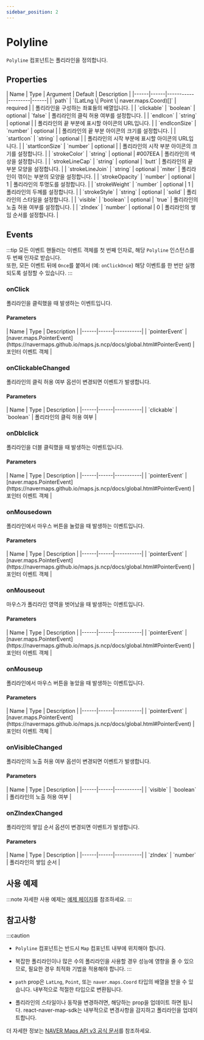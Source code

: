 ```yaml
---
sidebar_position: 2
---
```


# Polyline

`Polyline` 컴포넌트는 폴리라인을 정의합니다.

## Properties

<div className="api-table">
| Name | Type | Argument | Default | Description |
|------|------|-----------|---------|------|
| `path` | `(LatLng \| Point \| naver.maps.Coord)[]` | required |  | 폴리라인을 구성하는 좌표들의 배열입니다. |
| `clickable` | `boolean` | optional | `false` | 폴리라인의 클릭 허용 여부를 설정합니다. |
| `endIcon` | `string` | optional |  | 폴리라인의 끝 부분에 표시할 아이콘의 URL입니다. |
| `endIconSize` | `number` | optional |  | 폴리라인의 끝 부분 아이콘의 크기를 설정합니다. |
| `startIcon` | `string` | optional |  | 폴리라인의 시작 부분에 표시할 아이콘의 URL입니다. |
| `startIconSize` | `number` | optional |  | 폴리라인의 시작 부분 아이콘의 크기를 설정합니다. |
| `strokeColor` | `string` | optional | #007EEA | 폴리라인의 색상을 설정합니다. |
| `strokeLineCap` | `string` | optional | `butt` | 폴리라인의 끝 부분 모양을 설정합니다. |
| `strokeLineJoin` | `string` | optional | `miter` | 폴리라인이 꺾이는 부분의 모양을 설정합니다. |
| `strokeOpacity` | `number` | optional | 1 | 폴리라인의 투명도를 설정합니다. |
| `strokeWeight` | `number` | optional | 1 | 폴리라인의 두께를 설정합니다. |
| `strokeStyle` | `string` | optional | `solid` | 폴리라인의 스타일을 설정합니다. |
| `visible` | `boolean` | optional | `true` | 폴리라인의 노출 허용 여부를 설정합니다. |
| `zIndex` | `number` | optional | 0 | 폴리라인의 쌓임 순서를 설정합니다. |
</div>

## Events

:::tip
모든 이벤트 핸들러는 이벤트 객체를 첫 번째 인자로, 해당 `Polyline` 인스턴스를 두 번째 인자로 받습니다.<br/>
또한, 모든 이벤트 뒤에 `Once`를 붙여서 (예: `onClickOnce`) 해당 이벤트를 한 번만 실행되도록 설정할 수 있습니다.
:::

### onClick
폴리라인을 클릭했을 때 발생하는 이벤트입니다.

<h4>Parameters</h4>
<div className="api-table">
| Name | Type | Description |
|------|------|-----------|
| `pointerEvent` | [naver.maps.PointerEvent](https://navermaps.github.io/maps.js.ncp/docs/global.html#PointerEvent) | 포인터 이벤트 객체 |
</div>

### onClickableChanged
폴리라인의 클릭 허용 여부 옵션이 변경되면 이벤트가 발생합니다.

<h4>Parameters</h4>
<div className="api-table">
| Name | Type | Description |
|------|------|-----------|
| `clickable` | `boolean` | 폴리라인의 클릭 허용 여부 |
</div>

### onDblclick
폴리라인을 더블 클릭했을 때 발생하는 이벤트입니다.

<h4>Parameters</h4>
<div className="api-table">
| Name | Type | Description |
|------|------|-----------|
| `pointerEvent` | [naver.maps.PointerEvent](https://navermaps.github.io/maps.js.ncp/docs/global.html#PointerEvent) | 포인터 이벤트 객체 |
</div>

### onMousedown
폴리라인에서 마우스 버튼을 눌렀을 때 발생하는 이벤트입니다.

<h4>Parameters</h4>
<div className="api-table">
| Name | Type | Description |
|------|------|-----------|
| `pointerEvent` | [naver.maps.PointerEvent](https://navermaps.github.io/maps.js.ncp/docs/global.html#PointerEvent) | 포인터 이벤트 객체 |
</div>

### onMouseout
마우스가 폴리라인 영역을 벗어났을 때 발생하는 이벤트입니다.

<h4>Parameters</h4>
<div className="api-table">
| Name | Type | Description |
|------|------|-----------|
| `pointerEvent` | [naver.maps.PointerEvent](https://navermaps.github.io/maps.js.ncp/docs/global.html#PointerEvent) | 포인터 이벤트 객체 |
</div>

### onMouseup
폴리라인에서 마우스 버튼을 놓았을 때 발생하는 이벤트입니다.

<h4>Parameters</h4>
<div className="api-table">
| Name | Type | Description |
|------|------|-----------|
| `pointerEvent` | [naver.maps.PointerEvent](https://navermaps.github.io/maps.js.ncp/docs/global.html#PointerEvent) | 포인터 이벤트 객체 |
</div>

### onVisibleChanged
폴리라인의 노출 허용 여부 옵션이 변경되면 이벤트가 발생합니다.

<h4>Parameters</h4>
<div className="api-table">
| Name | Type | Description |
|------|------|-----------|
| `visible` | `boolean` | 폴리라인의 노출 허용 여부 |
</div>

### onZIndexChanged
폴리라인의 쌓임 순서 옵션이 변경되면 이벤트가 발생합니다.

<h4>Parameters</h4>
<div className="api-table">
| Name | Type | Description |
|------|------|-----------|
| `zIndex` | `number` | 폴리라인의 쌓임 순서 |
</div>

## 사용 예제

:::note
자세한 사용 예제는 [예제 페이지](../../category/sample/)를 참조하세요.
:::

## 참고사항

:::caution

- `Polyline` 컴포넌트는 반드시 `Map` 컴포넌트 내부에 위치해야 합니다.
- 복잡한 폴리라인이나 많은 수의 폴리라인을 사용할 경우 성능에 영향을 줄 수 있으므로, 필요한 경우 최적화 기법을 적용해야 합니다.
:::

- `path` prop은 `LatLng`, `Point`, 또는 `naver.maps.Coord` 타입의 배열을 받을 수 있습니다. 내부적으로 적절한 타입으로 변환됩니다.
- 폴리라인의 스타일이나 동작을 변경하려면, 해당하는 prop을 업데이트 하면 됩니다. react-naver-map-sdk는 내부적으로 변경사항을 감지하고 폴리라인을 업데이트합니다.

더 자세한 정보는 [NAVER Maps API v3 공식 문서](https://navermaps.github.io/maps.js.ncp/docs/naver.maps.Polyline.html)를 참조하세요.
